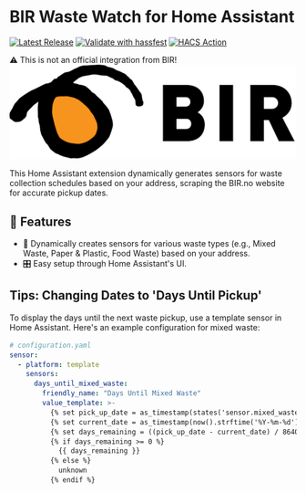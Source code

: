 # BIR Waste Watch for Home Assistant

[![Latest Release](https://badgen.net/github/release/SanderBlom/BIR_Waste_Watch/releases)](https://github.com/SanderBlom/BIR_Waste_Watch/releases)
[![Validate with hassfest](https://github.com/SanderBlom/BIR_Waste_Watch/actions/workflows/hassfest.yml/badge.svg)](https://github.com/SanderBlom/BIR_Waste_Watch/actions/workflows/hassfest.yml)
[![HACS Action](https://github.com/SanderBlom/BIR_Waste_Watch/actions/workflows/hacs.yml/badge.svg)](https://github.com/SanderBlom/BIR_Waste_Watch/actions/workflows/hacs.yml)

⚠️ This is not an official integration from BIR!
![](/assets/logo.png)

This Home Assistant extension dynamically generates sensors for waste collection schedules based on your address, scraping the BIR.no website for accurate pickup dates.

## 🌟 Features

- 📍 Dynamically creates sensors for various waste types (e.g., Mixed Waste, Paper & Plastic, Food Waste) based on your address.
- 🎛 Easy setup through Home Assistant's UI.


## Tips: Changing Dates to 'Days Until Pickup'

To display the days until the next waste pickup, use a template sensor in Home Assistant. Here's an example configuration for mixed waste:

```yaml
# configuration.yaml
sensor:
  - platform: template
    sensors:
      days_until_mixed_waste:
        friendly_name: "Days Until Mixed Waste"
        value_template: >-
          {% set pick_up_date = as_timestamp(states('sensor.mixed_waste')) %}
          {% set current_date = as_timestamp(now().strftime('%Y-%m-%d')) %}
          {% set days_remaining = ((pick_up_date - current_date) / 86400) | int %}
          {% if days_remaining >= 0 %}
            {{ days_remaining }}
          {% else %}
            unknown
          {% endif %}
```
